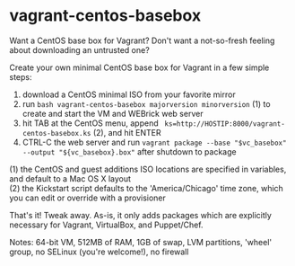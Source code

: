 vagrant-centos-basebox
==============

Want a CentOS base box for Vagrant?  Don't want a not-so-fresh feeling about downloading an untrusted one?

Create your own minimal CentOS base box for Vagrant in a few simple steps:

1. download a CentOS minimal ISO from your favorite mirror
2. run `bash vagrant-centos-basebox majorversion minorversion` (1) to create and start the VM and WEBrick web server
3. hit TAB at the CentOS menu, append ` ks=http://HOSTIP:8000/vagrant-centos-basebox.ks` (2), and hit ENTER
4. CTRL-C the web server and run `vagrant package --base "$vc_basebox" --output "${vc_basebox}.box"` after shutdown to package

(1) the CentOS and guest additions ISO locations are specified in variables, and default to a Mac OS X layout<br>
(2) the Kickstart script defaults to the 'America/Chicago' time zone, which you can edit or override with a provisioner

That's it! Tweak away. As-is, it only adds packages which are explicitly necessary for Vagrant, VirtualBox, and Puppet/Chef.

Notes: 64-bit VM, 512MB of RAM, 1GB of swap, LVM partitions, 'wheel' group, no SELinux (you're welcome!), no firewall
